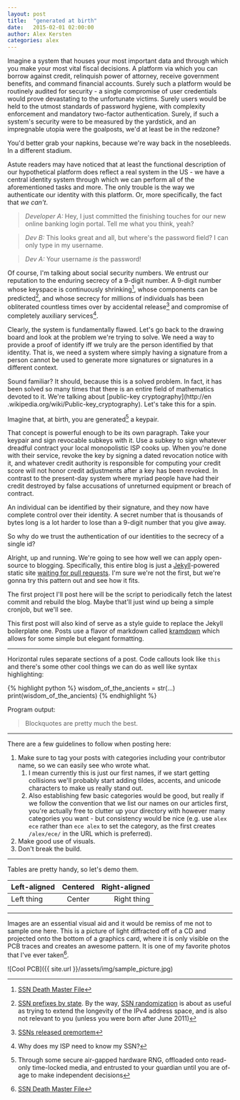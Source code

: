 ```yaml
---
layout: post
title:  "generated at birth"
date:   2015-02-01 02:00:00
author: Alex Kersten
categories: alex
---
```


Imagine a system that houses your most important data and through which you
make your most vital fiscal decisions. A platform via which you can borrow
 against credit, relinquish power of attorney, receive government benefits, and
 command financial accounts. Surely such a platform would be routinely audited
 for security - a single compromise of user credentials would prove devastating
  to the unfortunate victims. Surely users would be held to the utmost
  standards of password hygiene, with complexity enforcement and mandatory
  two-factor authentication. Surely, if such a system's security were to be
  measured by the yardstick, and an impregnable utopia were the goalposts, we'd
   at least be in the redzone?

You'd better grab your napkins, because we're way back in the nosebleeds. In
a different stadium.

Astute readers may have noticed that at least the functional description of
our hypothetical platform does reflect a real system in the US - we have a
central identity system through which we can perform all of the
aforementioned tasks and more. The only trouble is the way we authenticate
our identity with this platform. Or, more specifically, the fact that *we
can't*.

> *Developer A:* Hey, I just committed the finishing touches for our new online
banking login portal. Tell me what you think, yeah?

> *Dev B:* This looks great and all, but where's the password field? I can only
type in my username.

> *Dev A:* Your username _is_ the password!

Of course, I'm talking about social security numbers. We entrust our
reputation to the enduring secrecy of a 9-digit number. A 9-digit number
 whose keyspace is continuously shrinking[^1], whose components can be
 predicted[^2], and whose secrecy for millions of individuals has been
 obliterated countless times over by accidental release[^3] and compromise of
  completely auxiliary services[^4].

Clearly, the system is fundamentally flawed. Let's go back to the drawing
board and look at the problem we're trying to solve. We need a way to provide
 a proof of identify iff we truly are the person identified by that identity.
  That is, we need a system where simply having a signature from a person
 cannot be used to generate more signatures or signatures in a different
 context.

Sound familiar? It should, because this is a solved problem. In fact, it has
been solved so many times that there is an entire field of mathematics
devoted to it. We're talking about [public-key cryptography](http://en
.wikipedia.org/wiki/Public-key_cryptography). Let's take this for a spin.

Imagine that, at birth, you are generated[^5] a keypair.

That concept is powerful enough to be its own paragraph. Take your keypair
and sign revocable subkeys with it. Use a subkey to sign whatever dreadful
contract your local monopolistic ISP cooks up. When you're done with their
service, revoke the key by signing a dated revocation notice with it, and
whatever credit authority is responsible for computing your credit score will
 not honor credit adjustments after a key has been revoked. In contrast to
 the present-day system where myriad people have had their credit destroyed
 by false accusations of unreturned equipment or breach of contract.

An individual can be identified by their signature, and they now have complete
control over their identity. A secret number that is thousands of bytes long
is a lot harder to lose than a 9-digit number that you give away.


 [^1]: [SSN Death Master File](http://ssdmf.info/)
 [^2]: [SSN prefixes by state](http://www.ssa.gov/employer/stateweb.htm). By
 the way, [SSN randomization](http://www.ssa.gov/employer/randomization.html)
  is about as useful as trying to extend the longevity of the IPv4 address
  space, and is also not relevant to you (unless you were born after June 2011)
 [^3]: [SSNs released premortem](http://cancelthesefunerals.com/)
 [^4]: Why does my ISP need to know my SSN?
 [^5]: Through some secure air-gapped hardware RNG, offloaded onto
 read-only time-locked media, and entrusted to your guardian until you are
 of-age to make independent decisions


So why do we trust the authentication of our identities to the
secrecy of a single id?




Alright, up and running. We're going to see how well we can apply open-source to blogging. Specifically, this entire blog is just a [Jekyll][jekyll]-powered static site [waiting for pull requests][github]. I'm sure we're not the first, but we're gonna try this pattern out and see how it fits.

The first project I'll post here will be the script to periodically fetch the latest commit and rebuild the blog. Maybe that'll just wind up being a simple cronjob, but we'll see.

This first post will also kind of serve as a style guide to replace the Jekyll boilerplate one. Posts use a flavor of markdown called [kramdown][kramdown] which allows for some simple but elegant formatting.

---

Horizontal rules separate sections of a post. Code callouts look like `this` and there's some other cool things we can do as well like syntax highlighting:

{% highlight python %}
wisdom_of_the_ancients = str(...)
print(wisdom_of_the_ancients)
{% endhighlight %}

Program output:

> Blockquotes are pretty much the best.

---

There are a few guidelines to follow when posting here:

1. Make sure to tag your posts with categories including your contributor name, so we can easily see who wrote what.
    1. I mean currently this is just our first names, if we start getting collisions we'll probably start adding tildes, accents, and unicode characters to make us really stand out.
    2. Also establishing few basic categories would be good, but really if we follow the convention that we list our names on our articles first, you're actually free to clutter up your directory with however many categories you want - but consistency would be nice (e.g. use `alex ece` rather than `ece alex` to set the category, as the first creates `/alex/ece/` in the URL which is preferred).
2. Make good use of visuals.
3. Don't break the build.

---

Tables are pretty handy, so let's demo them.

| Left-aligned | Centered | Right-aligned |
|:-            |:-:       |-:             |
| Left thing   | Center   | Right thing   |

---

Images are an essential visual aid and it would be remiss of me not to sample one here. This is a picture of light diffracted off of a CD and projected onto the bottom of a graphics card, where it is only visible on the PCB traces and creates an awesome pattern. It is one of my favorite photos that I've ever taken[^1].

![Cool PCB]({{ site.url }}/assets/img/sample_picture.jpg)


[^1]: I may be biased.

[jekyll]:      http://jekyllrb.com
[github]:	http://github.com/akersten/ece-rocks
[kramdown]:	http://kramdown.gettalong.org
[kramdownref]:	http://kramdown.gettalong.org/quickref.html
